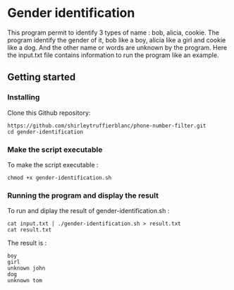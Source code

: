 # Gender identification
This program permit to identify 3 types of name : bob, alicia, cookie. The program identify the gender of it, bob like a boy, alicia like a girl and cookie like a dog. And the other name or words are unknown by the program.
Here the input.txt file contains information to run the program like an example.

## Getting started
### Installing 

Clone this Github repository:
```
https://github.com/shirleytruffierblanc/phone-number-filter.git
cd gender-identification
```
### Make the script executable

To make the script executable :
```
chmod +x gender-identification.sh
```
### Running the program and display the result

To run and diplay the result of gender-identification.sh :

```
cat input.txt | ./gender-identification.sh > result.txt
cat result.txt
```
The result is : 
```
boy
girl
unknown john
dog
unknown tom

```

